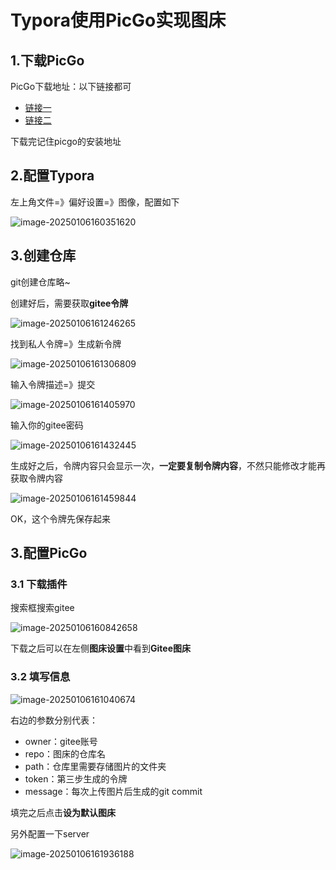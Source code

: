 # Typora使用PicGo实现图床

## 1.下载PicGo

PicGo下载地址：以下链接都可

- [链接一](https://picgo.github.io/PicGo-Doc/zh/guide/#%E4%B8%8B%E8%BD%BD%E5%AE%89%E8%A3%85)
- [链接二](https://molunerfinn.com/PicGo/)

下载完记住picgo的安装地址



## 2.配置Typora

左上角文件=》偏好设置=》图像，配置如下

![image-20250106160351620](https://gitee.com/xarzhi/picture/raw/master/img/image-20250106160351620.png)



## 3.创建仓库

git创建仓库略~

创建好后，需要获取**gitee令牌**

![image-20250106161246265](https://gitee.com/xarzhi/picture/raw/master/img/image-20250106161246265.png)

找到私人令牌=》生成新令牌

![image-20250106161306809](https://gitee.com/xarzhi/picture/raw/master/img/image-20250106161306809.png)

输入令牌描述=》提交

![image-20250106161405970](https://gitee.com/xarzhi/picture/raw/master/img/image-20250106161405970.png)

输入你的gitee密码

![image-20250106161432445](https://gitee.com/xarzhi/picture/raw/master/img/image-20250106161432445.png)

生成好之后，令牌内容只会显示一次，**一定要复制令牌内容**，不然只能修改才能再获取令牌内容

![image-20250106161459844](https://gitee.com/xarzhi/picture/raw/master/img/image-20250106161459844.png)

OK，这个令牌先保存起来

## 3.配置PicGo

### 3.1 下载插件

搜索框搜索gitee

![image-20250106160842658](https://gitee.com/xarzhi/picture/raw/master/img/image-20250106160842658.png)

下载之后可以在左侧**图床设置**中看到**Gitee图床**



### 3.2 填写信息

![image-20250106161040674](https://gitee.com/xarzhi/picture/raw/master/img/image-20250106161040674.png)

右边的参数分别代表：

- owner：gitee账号
- repo：图床的仓库名
- path：仓库里需要存储图片的文件夹
- token：第三步生成的令牌
- message：每次上传图片后生成的git commit

填完之后点击**设为默认图床**



另外配置一下server

![image-20250106161936188](https://gitee.com/xarzhi/picture/raw/master/img/image-20250106161936188.png)
